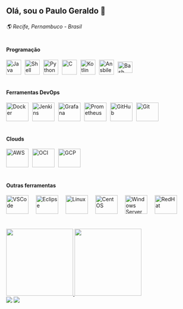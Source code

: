 ## Olá, sou o Paulo Geraldo 👋
###### 🌎 Recife, Pernambuco - Brasil


#
#### Programação
<div style="display: flex; gap: 10px; align-items: center;">
  <img align="center" title="Java" height="40" width="40" src="https://www.svgrepo.com/show/184143/java.svg">
  <img align="center" title="Shell Script" height="40" width="40" src="https://www.svgrepo.com/show/366577/application-x-shellscript.svg">
  <img align="center" title="Python" height="40" width="40" src="https://www.svgrepo.com/show/354238/python.svg">
  <img align="center" title="C" height="40" width="40" src="https://cdn.iconscout.com/icon/free/png-512/free-c-logo-icon-download-in-svg-png-gif-file-formats--programming-langugae-freebies-pack-logos-icons-1175191.png?f=webp&w=256">
  <img align="center" title="Kotlin" height="40" width="40" src="https://www.svgrepo.com/show/353980/kotlin.svg">
  <img align="center" title="Ansbile" height="40" width="40" src="https://www.svgrepo.com/show/341603/ansible.svg">
  <img align="center" title="Bash" height="30" width="40" src="https://www.svgrepo.com/show/353478/bash-icon.svg">
</div>


#
#### Ferramentas DevOps
<div style="display: flex; gap: 10px; align-items: center;">
    <img title="Docker" height="50" width="60" src="https://www.svgrepo.com/show/452192/docker.svg">
    <img title="Jenkins" height="50" width="60" src="https://www.svgrepo.com/show/373699/jenkins.svg">
    <img title="Grafana" height="50" width="60" src="https://www.svgrepo.com/show/353829/grafana.svg">
    <img title="Prometheus" height="50" width="60" src="https://www.svgrepo.com/show/374008/prometheus.svg">
    <img title="GitHub" height="50" width="60" src="https://www.svgrepo.com/show/439171/github.svg">
    <img title="Git" height="50" width="60" src="https://www.svgrepo.com/show/452210/git.svg">
</div>


#
#### Clouds
<div style="display: flex; gap: 10px; align-items: center;">
  <img align="center" title="AWS" height="50" width="60" src="https://www.svgrepo.com/show/331300/aws.svg">
  <img align="center" title="OCI" height="50" width="60" src="https://www.svgrepo.com/show/303303/oracle-6-logo.svg">
  <img align="center" title="GCP" height="50" width="60" src="https://www.svgrepo.com/show/448223/gcp.svg">
</div>


#
#### Outras ferramentas
<div style="display: flex; gap: 20px; align-items: center; margin-bottom: 30px;">
  <img align="center" title="VSCode" height="50" width="60" src="https://www.svgrepo.com/show/374171/vscode.svg">
  <img align="center" title="Eclipse" height="50" width="60" src="https://www.svgrepo.com/show/353685/eclipse-icon.svg">
  <img align="center" title="Linux" height="50" width="60" src="https://www.svgrepo.com/show/354004/linux-tux.svg">
  <img align="center" title="CentOS" height="50" width="60" src="https://www.svgrepo.com/show/353541/centos.svg">
  <img align="center" title="Windows Server" height="50" width="60" src="https://www.svgrepo.com/show/22736/windows.svg">
  <img align="center" title="RedHat" height="50" width="60" src="https://www.svgrepo.com/show/355193/redhat.svg">
</div>

#
####
<div style="margin-top: 40px;">
  <a href="https://github.com/psouza0">
  <img height="180em" src="https://github-readme-stats.vercel.app/api?username=psouza0&show_icons=true&theme=dracula&include_all_commits=true&count_private=true"/>
  <img height="180em" src="https://github-readme-stats.vercel.app/api/top-langs/?username=psouza0&layout=compact&langs_count=16&theme=dracula"/>
</div>


 
<div> 
 <a href="https://discord.gg/psouza0" target="_blank"><img src="https://img.shields.io/badge/Discord-7289DA?style=for-the-badge&logo=discord&logoColor=white" target="_blank"></a> 
  <a href="https://www.linkedin.com/in/paulogeraldols" target="_blank"><img src="https://img.shields.io/badge/-LinkedIn-%230077B5?style=for-the-badge&logo=linkedin&logoColor=white" target="_blank"></a> 
</div>
